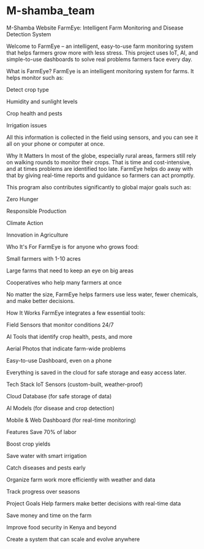 # M-shamba_team
M-Shamba Website
FarmEye: Intelligent Farm Monitoring and Disease Detection System 

Welcome to FarmEye – an intelligent, easy-to-use farm monitoring system that helps farmers grow more with less stress. This project uses IoT, AI, and simple-to-use dashboards to solve real problems farmers face every day.

What is FarmEye?
FarmEye is an intelligent monitoring system for farms. It helps monitor such as:

Detect crop type

Humidity and sunlight levels

Crop health and pests

Irrigation issues

All this information is collected in the field using sensors, and you can see it all on your phone or computer at once. 

Why It Matters
In most of the globe, especially rural areas, farmers still rely on walking rounds to monitor their crops. That is time and cost-intensive, and at times problems are identified too late. FarmEye helps do away with that by giving real-time reports and guidance so farmers can act promptly.

This program also contributes significantly to global major goals such as:

Zero Hunger

Responsible Production

Climate Action

Innovation in Agriculture

Who It's For
FarmEye is for anyone who grows food:

Small farmers with 1-10 acres

Large farms that need to keep an eye on big areas

Cooperatives who help many farmers at once

No matter the size, FarmEye helps farmers use less water, fewer chemicals, and make better decisions.

How It Works
FarmEye integrates a few essential tools:

Field Sensors that monitor conditions 24/7

AI Tools that identify crop health, pests, and more

Aerial Photos that indicate farm-wide problems

Easy-to-use Dashboard, even on a phone

Everything is saved in the cloud for safe storage and easy access later.

Tech Stack
IoT Sensors (custom-built, weather-proof)

Cloud Database (for safe storage of data)

AI Models (for disease and crop detection)

Mobile & Web Dashboard (for real-time monitoring)

Features
Save 70% of labor

Boost crop yields

Save water with smart irrigation

Catch diseases and pests early

Organize farm work more efficiently with weather and data

Track progress over seasons

Project Goals
Help farmers make better decisions with real-time data

Save money and time on the farm

Improve food security in Kenya and beyond

Create a system that can scale and evolve anywhere

